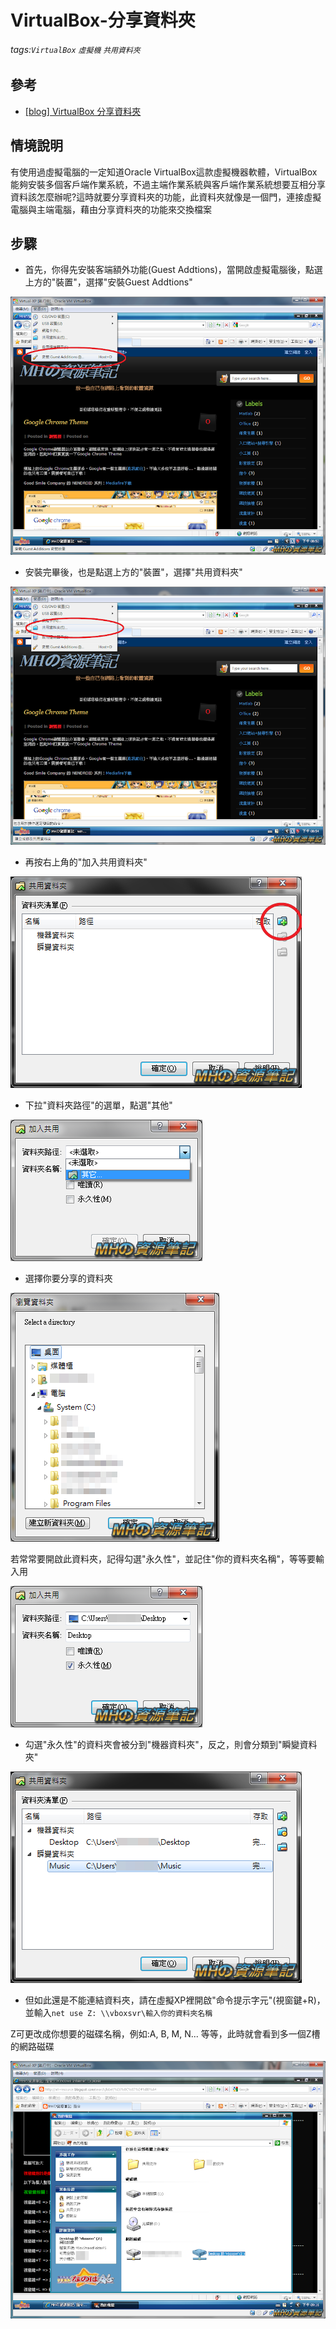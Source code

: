 # VirtualBox-分享資料夾
###### tags:`VirtualBox` `虛擬機` `共用資料夾`
## 參考
  - [[blog] VirtualBox 分享資料夾](http://mh-resource.blogspot.com/2012/02/virtualbox-xp.html)

## 情境說明
有使用過虛擬電腦的一定知道Oracle VirtualBox這款虛擬機器軟體，VirtualBox能夠安裝多個客戶端作業系統，不過主端作業系統與客戶端作業系統想要互相分享資料該怎麼辦呢?這時就要分享資料夾的功能，此資料夾就像是一個門，連接虛擬電腦與主端電腦，藉由分享資料夾的功能來交換檔案

## 步驟
 - 首先，你得先安裝客端額外功能(Guest Addtions)，當開啟虛擬電腦後，點選上方的"裝置"，選擇"安裝Guest Addtions"

![](https://raw.githubusercontent.com/neslxzhen/Note/master/img/VirtualBox-分享資料夾/1.png)

 - 安裝完畢後，也是點選上方的"裝置"，選擇"共用資料夾"

![](https://raw.githubusercontent.com/neslxzhen/Note/master/img/VirtualBox-分享資料夾/2.png)

 - 再按右上角的"加入共用資料夾"

![](https://raw.githubusercontent.com/neslxzhen/Note/master/img/VirtualBox-分享資料夾/3.png)

 - 下拉"資料夾路徑"的選單，點選"其他"

![](https://raw.githubusercontent.com/neslxzhen/Note/master/img/VirtualBox-分享資料夾/4.png)

 - 選擇你要分享的資料夾

![](https://raw.githubusercontent.com/neslxzhen/Note/master/img/VirtualBox-分享資料夾/5.png)

若常常要開啟此資料夾，記得勾選"永久性"，並記住"你的資料夾名稱"，等等要輸入用

![](https://raw.githubusercontent.com/neslxzhen/Note/master/img/VirtualBox-分享資料夾/6.png)

 - 勾選"永久性"的資料夾會被分到"機器資料夾"，反之，則會分類到"瞬變資料夾"

![](https://raw.githubusercontent.com/neslxzhen/Note/master/img/VirtualBox-分享資料夾/7.png)

 - 但如此還是不能連結資料夾，請在虛擬XP裡開啟"命令提示字元"(視窗鍵+R)，並輸入`net use Z: \\vboxsvr\輸入你的資料夾名稱`

Z可更改成你想要的磁碟名稱，例如:A, B, M, N... 等等，此時就會看到多一個Z槽的網路磁碟

![](https://raw.githubusercontent.com/neslxzhen/Note/master/img/VirtualBox-分享資料夾/8.png)